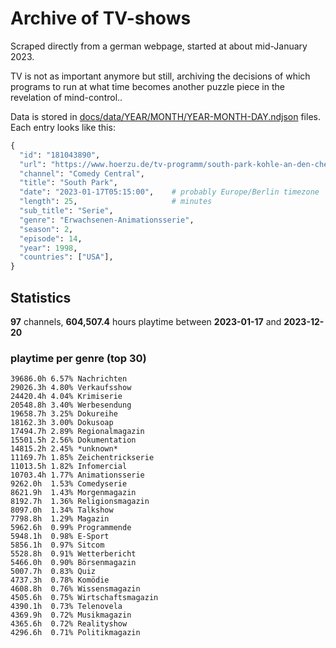 # Archive of TV-shows

Scraped directly from a german webpage, started at about mid-January 2023.

TV is not as important anymore but still, archiving the decisions of which programs to run at what time
becomes another puzzle piece in the revelation of mind-control.. 

Data is stored in [docs/data/YEAR/MONTH/YEAR-MONTH-DAY.ndjson](docs/data/) files. 
Each entry looks like this:

```python
{
  "id": "181043890", 
  "url": "https://www.hoerzu.de/tv-programm/south-park-kohle-an-den-chefkoch/bid_181043890/", 
  "channel": "Comedy Central", 
  "title": "South Park", 
  "date": "2023-01-17T05:15:00",    # probably Europe/Berlin timezone 
  "length": 25,                     # minutes 
  "sub_title": "Serie", 
  "genre": "Erwachsenen-Animationsserie", 
  "season": 2, 
  "episode": 14, 
  "year": 1998, 
  "countries": ["USA"],
}
```

## Statistics

**97** channels, **604,507.4** hours playtime between **2023-01-17** and **2023-12-20**


### playtime per genre (top 30)

    39686.0h 6.57% Nachrichten
    29026.3h 4.80% Verkaufsshow
    24420.4h 4.04% Krimiserie
    20548.8h 3.40% Werbesendung
    19658.7h 3.25% Dokureihe
    18162.3h 3.00% Dokusoap
    17494.7h 2.89% Regionalmagazin
    15501.5h 2.56% Dokumentation
    14815.2h 2.45% *unknown*
    11169.7h 1.85% Zeichentrickserie
    11013.5h 1.82% Infomercial
    10703.4h 1.77% Animationsserie
    9262.0h  1.53% Comedyserie
    8621.9h  1.43% Morgenmagazin
    8192.7h  1.36% Religionsmagazin
    8097.0h  1.34% Talkshow
    7798.8h  1.29% Magazin
    5962.6h  0.99% Programmende
    5948.1h  0.98% E-Sport
    5856.1h  0.97% Sitcom
    5528.8h  0.91% Wetterbericht
    5466.0h  0.90% Börsenmagazin
    5007.7h  0.83% Quiz
    4737.3h  0.78% Komödie
    4608.8h  0.76% Wissensmagazin
    4505.6h  0.75% Wirtschaftsmagazin
    4390.1h  0.73% Telenovela
    4369.9h  0.72% Musikmagazin
    4365.6h  0.72% Realityshow
    4296.6h  0.71% Politikmagazin
